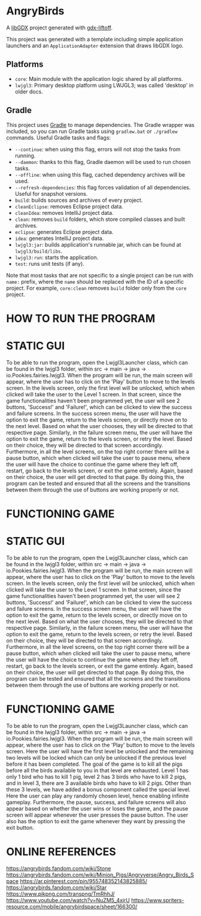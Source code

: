 # AngryBirds

A [libGDX](https://libgdx.com/) project generated with [gdx-liftoff](https://github.com/libgdx/gdx-liftoff).

This project was generated with a template including simple application launchers and an `ApplicationAdapter` extension that draws libGDX logo.

## Platforms

- `core`: Main module with the application logic shared by all platforms.
- `lwjgl3`: Primary desktop platform using LWJGL3; was called 'desktop' in older docs.

## Gradle

This project uses [Gradle](https://gradle.org/) to manage dependencies.
The Gradle wrapper was included, so you can run Gradle tasks using `gradlew.bat` or `./gradlew` commands.
Useful Gradle tasks and flags:

- `--continue`: when using this flag, errors will not stop the tasks from running.
- `--daemon`: thanks to this flag, Gradle daemon will be used to run chosen tasks.
- `--offline`: when using this flag, cached dependency archives will be used.
- `--refresh-dependencies`: this flag forces validation of all dependencies. Useful for snapshot versions.
- `build`: builds sources and archives of every project.
- `cleanEclipse`: removes Eclipse project data.
- `cleanIdea`: removes IntelliJ project data.
- `clean`: removes `build` folders, which store compiled classes and built archives.
- `eclipse`: generates Eclipse project data.
- `idea`: generates IntelliJ project data.
- `lwjgl3:jar`: builds application's runnable jar, which can be found at `lwjgl3/build/libs`.
- `lwjgl3:run`: starts the application.
- `test`: runs unit tests (if any).

Note that most tasks that are not specific to a single project can be run with `name:` prefix, where the `name` should be replaced with the ID of a specific project.
For example, `core:clean` removes `build` folder only from the `core` project.

# HOW TO RUN THE PROGRAM
# STATIC GUI
To be able to run the program, open the Lwjgl3Launcher class, which can be found in the lwjgl3 folder, within src -> main -> java -> io.Pookies.fairies.lwjgl3.
When the program will be run, the main screen will appear, where the user has to click on the 'Play' button to move to the levels screen.
In the levels screen, only the first level will be unlocked, which when clicked will take the user to the Level 1 screen. In that screen,
since the game functionalities haven't been programmed yet, the user will see 2 buttons, 'Success!' and 'Failure!', which can be clicked to view
the success and failure screens. In the success screen menu, the user will have the option to exit the game, return to the levels screen, or directly move
on to the next level. Based on what the user chooses, they will be directed to that respective page. Similarly, in the failure screen menu, the user will have
the option to exit the game, return to the levels screen, or retry the level. Based on their choice, they will be directed to that screen accordingly.
Furthermore, in all the level screens, on the top right corner there will be a pause button, which when clicked will take the user to pause menu, where the user
will have the choice to continue the game where they left off, restart, go back to the levels screen, or exit the game entirely. Again, based on their choice,
the user will get directed to that page. By doing this, the program can be tested and ensured that all the screens and the transitions between them through the
use of buttons are working properly or not.

# FUNCTIONING GAME
# STATIC GUI
To be able to run the program, open the Lwjgl3Launcher class, which can be found in the lwjgl3 folder, within src -> main -> java -> io.Pookies.fairies.lwjgl3.
When the program will be run, the main screen will appear, where the user has to click on the 'Play' button to move to the levels screen.
In the levels screen, only the first level will be unlocked, which when clicked will take the user to the Level 1 screen. In that screen,
since the game functionalities haven't been programmed yet, the user will see 2 buttons, 'Success!' and 'Failure!', which can be clicked to view
the success and failure screens. In the success screen menu, the user will have the option to exit the game, return to the levels screen, or directly move
on to the next level. Based on what the user chooses, they will be directed to that respective page. Similarly, in the failure screen menu, the user will have
the option to exit the game, return to the levels screen, or retry the level. Based on their choice, they will be directed to that screen accordingly.
Furthermore, in all the level screens, on the top right corner there will be a pause button, which when clicked will take the user to pause menu, where the user
will have the choice to continue the game where they left off, restart, go back to the levels screen, or exit the game entirely. Again, based on their choice,
the user will get directed to that page. By doing this, the program can be tested and ensured that all the screens and the transitions between them through the
use of buttons are working properly or not.

# FUNCTIONING GAME
To be able to run the program, open the Lwjgl3Launcher class, which can be found in the lwjgl3 folder, within src -> main -> java -> io.Pookies.fairies.lwjgl3.
When the program will be run, the main screen will appear, where the user has to click on the 'Play' button to move to the levels screen. Here the user will have
the first level be unlocked and the remaining two levels will be locked which can only be unlocked if the previous level before it has been completed. The goal
of the game is to kill all the pigs before all the birds available to you in that level are exhausted. Level 1 has only 1 bird who has to kill 1 pig, level 2 has
3 birds who have to kill 2 pigs, and in level 3, there are 3 available birds who have to kill 2 pigs. Other than these 3 levels, we have added a bonus component
called the special level. Here the user can play any randomly chosen level, hence enabling infinite gameplay. Furthermore, the pause, success, and failure screens
will also appear based on whether the user wins or loses the game, and the pause screen will appear whenever the user presses the pause button. The user also has
the option to exit the game whenever they want by pressing the exit button. 

# ONLINE REFERENCES
https://angrybirds.fandom.com/wiki/Stone
https://angrybirds.fandom.com/wiki/Minion_Pigs/Angryverse/Angry_Birds_Space
https://ar.pinterest.com/pin/955748352143825885/
https://angrybirds.fandom.com/wiki/Star
https://www.pikpng.com/transpng/TmRhhJ/
https://www.youtube.com/watch?v=NuZM5_4xjrU
https://www.spriters-resource.com/mobile/angrybirdspace/sheet/166300/

